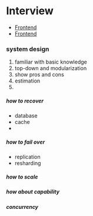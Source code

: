 # Interview


- [Frontend](https://github.com/h5bp/Front-end-Developer-Interview-Questions)
- [Frontend](http://www.thatjsdude.com/interview/)

### system design
1. familiar with basic knowledge
2. top-down and modularization
3. show pros and cons
4. estimation
5.  

##### how to recover
- database
- cache
- 

##### how to fail over
- replication
- resharding

##### how to scale

##### how about capability

##### concurrency